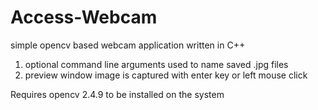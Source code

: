 Access-Webcam
=============

simple opencv based webcam application written in C++
1. optional command line arguments used to name saved .jpg files
2. preview window image is captured with enter key or left mouse click

Requires opencv 2.4.9 to be installed on the system
